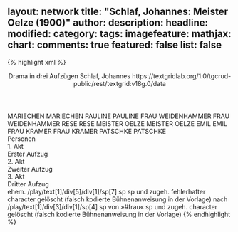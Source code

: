 layout: network
title: "Schlaf, Johannes: Meister Oelze (1900)"
author:
description:
headline:
modified:
category:
tags:
imagefeature:
mathjax:
chart:
comments: true
featured: false
list: false
---
{% highlight xml %}
<?xml-model href="https://raw.githubusercontent.com/DLiNa/project/master/rules/lina.rnc"?><?xml-model href="https://raw.githubusercontent.com/DLiNa/project/master/rules/lina.sch"?>
<play xmlns="http://lina.digital">
  <header>
    <title>Meister Oelze</title>
  	<subtitle>Drama in drei Aufzügen</subtitle>
    <genretitle/>
    <author>Schlaf, Johannes</author>
  	<date when="1892" type="print"/>
  	<date when="1900" type="premiere"/>
  	<source>https://textgridlab.org/1.0/tgcrud-public/rest/textgrid:v18g.0/data</source>
  </header>
  <personae>
    <character>
      <name>MARIECHEN</name>
      <alias xml:id="mariechen">
        <name>MARIECHEN</name>
      </alias>
    </character>
    <character>
      <name>PAULINE</name>
      <alias xml:id="pauline">
        <name>PAULINE</name>
      </alias>
    </character>
    <character>
      <name>FRAU WEIDENHAMMER</name>
      <alias xml:id="frau_weidenhammer">
        <name>FRAU WEIDENHAMMER</name>
      </alias>
    </character>
    <character>
      <name>RESE</name>
      <alias xml:id="rese">
        <name>RESE</name>
      </alias>
    </character>
    <character>
      <name>MEISTER OELZE</name>
      <alias xml:id="meister_oelze">
        <name>MEISTER OELZE</name>
      </alias>
    </character>
    <character>
      <name>EMIL</name>
      <alias xml:id="emil">
        <name>EMIL</name>
      </alias>
    </character>
    <character>
      <name>FRAU KRAMER</name>
      <alias xml:id="frau_kramer">
        <name>FRAU KRAMER</name>
      </alias>
    </character>
    <character>
      <name>PATSCHKE</name>
      <alias xml:id="patschke">
        <name>PATSCHKE</name>
      </alias>
    </character>
  </personae>
  <text>
    <div>
      <head>Personen</head>
    </div>
    <div>
      <head>1. Akt</head>
      <div>
        <head>Erster Aufzug</head>
        <sp who="#mariechen">
          <amount n="51" unit="speech_acts"/>
          <amount n="428" unit="words"/>
          <amount n="46" unit="lines"/>
          <amount n="2334" unit="chars"/>
        </sp>
        <sp who="#pauline">
          <amount n="156" unit="speech_acts"/>
          <amount n="3043" unit="words"/>
          <amount n="116" unit="lines"/>
          <amount n="15927" unit="chars"/>
        </sp>
        <sp who="#frau_weidenhammer">
          <amount n="42" unit="speech_acts"/>
          <amount n="891" unit="words"/>
          <amount n="29" unit="lines"/>
          <amount n="4487" unit="chars"/>
        </sp>
        <sp who="#rese">
          <amount n="38" unit="speech_acts"/>
          <amount n="1667" unit="words"/>
          <amount n="19" unit="lines"/>
          <amount n="8536" unit="chars"/>
        </sp>
        <sp who="#frau_weidenhammer">
          <amount n="1" unit="speech_acts"/>
          <amount n="7" unit="words"/>
          <amount n="1" unit="lines"/>
          <amount n="44" unit="chars"/>
        </sp>
        <sp who="#meister_oelze">
          <amount n="63" unit="speech_acts"/>
          <amount n="828" unit="words"/>
          <amount n="45" unit="lines"/>
          <amount n="4179" unit="chars"/>
        </sp>
        <sp who="#emil">
          <amount n="6" unit="speech_acts"/>
          <amount n="293" unit="words"/>
          <amount n="3" unit="lines"/>
          <amount n="1561" unit="chars"/>
        </sp>
        <sp who="#frau_kramer">
          <amount n="2" unit="speech_acts"/>
          <amount n="6" unit="words"/>
          <amount n="2" unit="lines"/>
          <amount n="38" unit="chars"/>
        </sp>
      </div>
    </div>
    <div>
      <head>2. Akt</head>
      <div>
        <head>Zweiter Aufzug</head>
        <sp who="#emil">
          <amount n="69" unit="speech_acts"/>
          <amount n="1110" unit="words"/>
          <amount n="52" unit="lines"/>
          <amount n="5694" unit="chars"/>
        </sp>
        <sp who="#mariechen">
          <amount n="31" unit="speech_acts"/>
          <amount n="192" unit="words"/>
          <amount n="26" unit="lines"/>
          <amount n="989" unit="chars"/>
        </sp>
        <sp who="#rese">
          <amount n="80" unit="speech_acts"/>
          <amount n="1446" unit="words"/>
          <amount n="58" unit="lines"/>
          <amount n="7611" unit="chars"/>
        </sp>
        <sp who="#pauline">
          <amount n="64" unit="speech_acts"/>
          <amount n="1884" unit="words"/>
          <amount n="53" unit="lines"/>
          <amount n="9929" unit="chars"/>
        </sp>
        <sp who="#patschke">
          <amount n="13" unit="speech_acts"/>
          <amount n="296" unit="words"/>
          <amount n="10" unit="lines"/>
          <amount n="1654" unit="chars"/>
        </sp>
        <sp who="#meister_oelze">
          <amount n="68" unit="speech_acts"/>
          <amount n="1772" unit="words"/>
          <amount n="41" unit="lines"/>
          <amount n="9005" unit="chars"/>
        </sp>
        <sp who="#meister_oelze">
          <amount n="1" unit="speech_acts"/>
          <amount n="15" unit="words"/>
          <amount n="1" unit="lines"/>
          <amount n="82" unit="chars"/>
        </sp>
      </div>
    </div>
    <div>
      <head>3. Akt</head>
      <div>
        <head>Dritter Aufzug</head>
        <sp who="#pauline">
          <amount n="117" unit="speech_acts"/>
          <amount n="983" unit="words"/>
          <amount n="89" unit="lines"/>
          <amount n="4821" unit="chars"/>
        </sp>
        <sp who="#rese">
          <amount n="51" unit="speech_acts"/>
          <amount n="871" unit="words"/>
          <amount n="38" unit="lines"/>
          <amount n="4431" unit="chars"/>
        </sp>
        <sp who="#meister_oelze">
          <amount n="126" unit="speech_acts"/>
          <amount n="1583" unit="words"/>
          <amount n="120" unit="lines"/>
          <amount n="7683" unit="chars"/>
        </sp>
        <sp who="#meister_oelze">
          <amount n="3" unit="speech_acts"/>
          <amount n="22" unit="words"/>
          <amount n="3" unit="lines"/>
          <amount n="115" unit="chars"/>
        </sp>
        <sp who="#emil">
          <amount n="27" unit="speech_acts"/>
          <amount n="127" unit="words"/>
          <amount n="19" unit="lines"/>
          <amount n="833" unit="chars"/>
        </sp>
        <sp who="#rese #pauline">
          <amount n="1" unit="speech_acts"/>
          <amount n="13" unit="words"/>
          <amount n="1" unit="lines"/>
          <amount n="84" unit="chars"/>
        </sp>
      </div>
    </div>
  </text>
	<documentation>
		<change n="1" who="dariokampkaspar">
			<path>ehem. /play/text[1]/div[5]/div[1]/sp[7]</path>
			<orig>sp</orig>
			<comment>sp und zugeh. fehlerhafter character gelöscht (falsch kodierte Bühnenanweisung in der Vorlage)</comment>
		</change>
		<change n="2" who="dariokampkaspar">
			<path>nach /play/text[1]/div[3]/div[1]/sp[4]</path>
			<orig>sp von »#frau«</orig>
			<comment>sp und zugeh. character gelöscht (falsch kodierte Bühnenanweisung in der Vorlage)</comment>
		</change>
	</documentation>
</play>
{% endhighlight %}